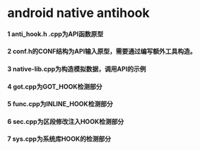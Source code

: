 # android native antihook
#### 1 anti_hook.h .cpp为API函数原型
#### 2 conf.h的CONF结构为API输入原型，需要通过编写额外工具构造。
#### 3 native-lib.cpp为构造模拟数据，调用API的示例

#### 4 got.cpp为GOT_HOOK检测部分
#### 5 func.cpp为INLINE_HOOK检测部分
#### 6 sec.cpp为区段修改注入HOOK检测部分
#### 7 sys.cpp为系统库HOOK的检测部分

